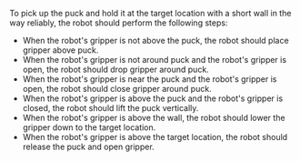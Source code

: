 To pick up the puck and hold it at the target location with a short wall in the way reliably, the robot should perform the following steps:

- When the robot's gripper is not above the puck, the robot should place gripper above puck.
- When the robot's gripper is not around puck and the robot's gripper is open, the robot should drop gripper around puck.
- When the robot's gripper is near the puck and the robot's gripper is open, the robot should close gripper around puck.
- When the robot's gripper is above the puck and the robot's gripper is closed, the robot should lift the puck vertically.
- When the robot's gripper is above the wall, the robot should lower the gripper down to the target location.
- When the robot's gripper is above the target location, the robot should release the puck and open gripper.